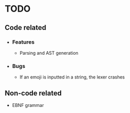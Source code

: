 # TODO

## Code related

- ### Features

  - Parsing and AST generation

- ### Bugs

  - If an emoji is inputted in a string, the lexer crashes

## Non-code related

- EBNF grammar
